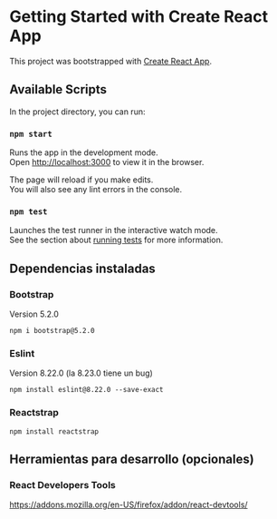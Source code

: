 # Getting Started with Create React App

This project was bootstrapped with [Create React App](https://github.com/facebook/create-react-app).

## Available Scripts

In the project directory, you can run:

### `npm start`

Runs the app in the development mode.\
Open [http://localhost:3000](http://localhost:3000) to view it in the browser.

The page will reload if you make edits.\
You will also see any lint errors in the console.

### `npm test`

Launches the test runner in the interactive watch mode.\
See the section about [running tests](https://facebook.github.io/create-react-app/docs/running-tests) for more information.

## Dependencias instaladas

### Bootstrap
Version 5.2.0

`npm i bootstrap@5.2.0`

### Eslint
Version 8.22.0 (la 8.23.0 tiene un bug)

`npm install eslint@8.22.0 --save-exact`

### Reactstrap
`npm install reactstrap`

## Herramientas para desarrollo (opcionales)

### React Developers Tools
https://addons.mozilla.org/en-US/firefox/addon/react-devtools/

